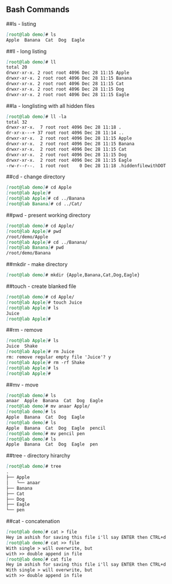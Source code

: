 Bash Commands
-------------


##ls - listing 
```markdown
[root@lab demo]# ls
Apple  Banana  Cat  Dog  Eagle
```

##ll - long listing
```markdown
[root@lab demo]# ll
total 20
drwxr-xr-x. 2 root root 4096 Dec 28 11:15 Apple
drwxr-xr-x. 2 root root 4096 Dec 28 11:15 Banana
drwxr-xr-x. 2 root root 4096 Dec 28 11:15 Cat
drwxr-xr-x. 2 root root 4096 Dec 28 11:15 Dog
drwxr-xr-x. 2 root root 4096 Dec 28 11:15 Eagle
```

##la - longlisting with all hidden files
```markdown
[root@lab demo]# ll -la
total 32
drwxr-xr-x.  7 root root 4096 Dec 28 11:18 .
dr-xr-x---+ 37 root root 4096 Dec 28 11:14 ..
drwxr-xr-x.  2 root root 4096 Dec 28 11:15 Apple
drwxr-xr-x.  2 root root 4096 Dec 28 11:15 Banana
drwxr-xr-x.  2 root root 4096 Dec 28 11:15 Cat
drwxr-xr-x.  2 root root 4096 Dec 28 11:15 Dog
drwxr-xr-x.  2 root root 4096 Dec 28 11:15 Eagle
-rw-r--r--.  1 root root    0 Dec 28 11:18 .hiddenfilewithDOT
```

##cd - change directory
```markdown
[root@lab demo]# cd Apple
[root@lab Apple]# 
[root@lab Apple]# cd ../Banana
[root@lab Banana]# cd ../Cat/
```

##pwd - present working directory
```markdown
[root@lab demo]# cd Apple/
[root@lab Apple]# pwd
/root/demo/Apple
[root@lab Apple]# cd ../Banana/
[root@lab Banana]# pwd
/root/demo/Banana
```

##mkdir - make directory
```markdown
[root@lab demo]# mkdir {Apple,Banana,Cat,Dog,Eagle}
```

##touch - create blanked file
```markdown
[root@lab demo]# cd Apple/
[root@lab Apple]# touch Juice
[root@lab Apple]# ls
Juice
[root@lab Apple]# 
```

##rm - remove
```markdown
[root@lab Apple]# ls
Juice  Shake
[root@lab Apple]# rm Juice 
rm: remove regular empty file 'Juice'? y
[root@lab Apple]# rm -rf Shake 
[root@lab Apple]# ls
[root@lab Apple]# 
```

##mv - move
```markdown
[root@lab demo]# ls
anaar  Apple  Banana  Cat  Dog  Eagle
[root@lab demo]# mv anaar Apple/
[root@lab demo]# ls
Apple  Banana  Cat  Dog  Eagle
[root@lab demo]# ls
Apple  Banana  Cat  Dog  Eagle  pencil
[root@lab demo]# mv pencil pen
[root@lab demo]# ls
Apple  Banana  Cat  Dog  Eagle  pen
```

##tree - directory hirarchy
```markdown
[root@lab demo]# tree
.
├── Apple
│   └── anaar
├── Banana
├── Cat
├── Dog
├── Eagle
└── pen
```

##cat - concatenation
```markdown
[root@lab demo]# cat > file
Hey im ashish for saving this file i'll say ENTER then CTRL+d
[root@lab demo]# cat >> file 
With single > will overwrite, but
with >> double append in file
[root@lab demo]# cat file
Hey im ashish for saving this file i'll say ENTER then CTRL+d
With single > will overwrite, but
with >> double append in file
```


